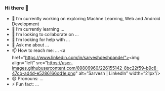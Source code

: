 ### Hi there 👋

<!--
**SarveshD7/SarveshD7** is a ✨ _special_ ✨ repository because its `README.md` (this file) appears on your GitHub profile.

Here are some ideas to get you started:
-->
- 🔭 I’m currently working on exploring Machne Learning, Web and Android Development
- 🌱 I’m currently learning ...
- 👯 I’m looking to collaborate on ...
- 🤔 I’m looking for help with ...
- 💬 Ask me about ...
- 📫 How to reach me: ...
<a href=”https://www.linkedin.com/in/sarveshdeshpande/"><img align=”left” src=”https://user-images.githubusercontent.com/89806960/226155142-8bc22f59-b9c8-47cb-ad4d-e5286166dd1e.png" alt=”Sarvesh | LinkedIn” width=”21px”/></a>
- 😄 Pronouns: ...
- ⚡ Fun fact: ...

